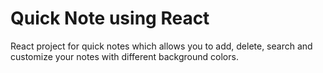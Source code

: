 # Quick Note using React
 React project for quick notes which allows you to add, delete, search and customize your notes with different background colors.


